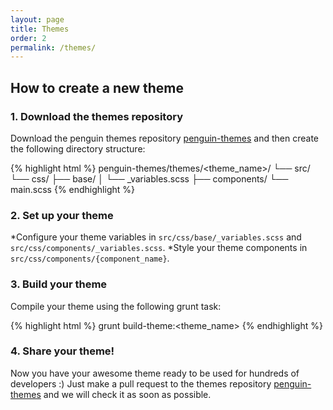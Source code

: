 ```yaml
---
layout: page
title: Themes
order: 2
permalink: /themes/
---
```


## How to create a new theme

### 1. Download the themes repository

Download the penguin themes repository [penguin-themes](https://github.com/bq/penguin-themes) and then create the following directory structure:

{% highlight html %}
penguin-themes/themes/<theme_name>/
                            └── src/
                                └── css/
                                    ├── base/
                                    │   └── _variables.scss
                                    ├── components/
                                    └── main.scss
{% endhighlight %}

### 2. Set up your theme

*Configure your theme variables in `src/css/base/_variables.scss` and `src/css/components/_variables.scss`.
*Style your theme components in `src/css/components/{component_name}`.

### 3. Build your theme

Compile your theme using the following grunt task:

{% highlight html %}
grunt build-theme:<theme_name>
{% endhighlight %}

### 4. Share your theme!

Now you have your awesome theme ready to be used for hundreds of developers :) Just make a pull request to the themes repository [penguin-themes](https://github.com/bq/penguin-themes) and we will check it as soon as possible.




